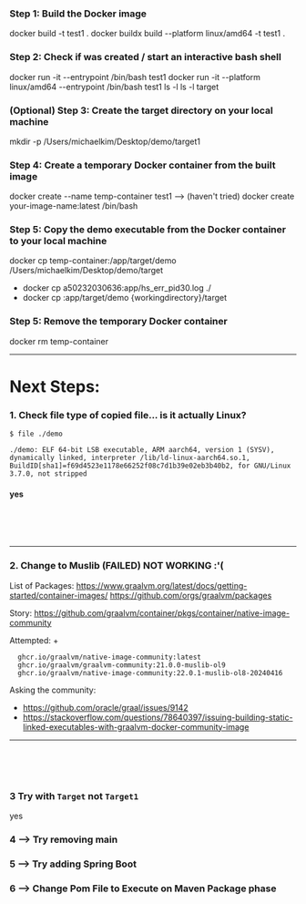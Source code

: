 ### Step 1: Build the Docker image
docker build -t test1 .
docker buildx build --platform linux/amd64 -t test1 .

### Step 2: Check if was created / start an interactive bash shell
docker run -it --entrypoint /bin/bash test1
docker run -it --platform linux/amd64 --entrypoint /bin/bash test1
ls -l
ls -l target

### (Optional) Step 3: Create the target directory on your local machine
mkdir -p /Users/michaelkim/Desktop/demo/target1

### Step 4: Create a temporary Docker container from the built image
docker create --name temp-container test1
--> (haven't tried) docker create your-image-name:latest /bin/bash

### Step 5: Copy the demo executable from the Docker container to your local machine
docker cp temp-container:/app/target/demo /Users/michaelkim/Desktop/demo/target
- docker cp a50232030636:app/hs_err_pid30.log ./
- docker cp <containerId>:app/target/demo {workingdirectory}/target

### Step 5: Remove the temporary Docker container
docker rm temp-container


<hr />


# Next Steps:

### 1. Check file type of copied file... is it actually Linux?
`$ file ./demo`
```
./demo: ELF 64-bit LSB executable, ARM aarch64, version 1 (SYSV), dynamically linked, interpreter /lib/ld-linux-aarch64.so.1, BuildID[sha1]=f69d4523e1178e66252f08c7d1b39e02eb3b40b2, for GNU/Linux 3.7.0, not stripped
```

#### yes

<br />
<br />
<br />


---

### 2. Change to Muslib (FAILED) NOT WORKING :'(

List of Packages:
https://www.graalvm.org/latest/docs/getting-started/container-images/
  https://github.com/orgs/graalvm/packages
  
Story:
  https://github.com/graalvm/container/pkgs/container/native-image-community

Attempted: +
```
  ghcr.io/graalvm/native-image-community:latest
  ghcr.io/graalvm/graalvm-community:21.0.0-muslib-ol9
  ghcr.io/graalvm/native-image-community:22.0.1-muslib-ol8-20240416

```

Asking the community:
- https://github.com/oracle/graal/issues/9142
- https://stackoverflow.com/questions/78640397/issuing-building-static-linked-executables-with-graalvm-docker-community-image

---



<br />
<br />
<br />


### 3 Try with `Target` not `Target1`
yes

### 4 --> Try removing main
### 5 --> Try adding Spring Boot
### 6 --> Change Pom File to Execute on Maven Package phase
